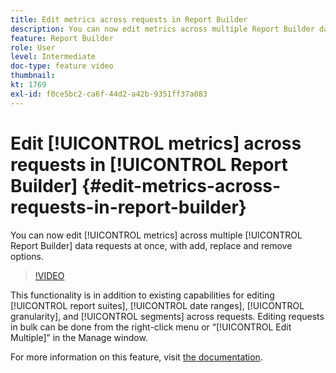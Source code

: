 ```yaml
---
title: Edit metrics across requests in Report Builder
description: You can now edit metrics across multiple Report Builder data requests at once, with add, replace and remove options.
feature: Report Builder
role: User
level: Intermediate
doc-type: feature video
thumbnail:
kt: 1769
exl-id: f0ce5bc2-ca6f-44d2-a42b-9351ff37a083
---
```

# Edit [!UICONTROL metrics] across requests in [!UICONTROL Report Builder] {#edit-metrics-across-requests-in-report-builder}

You can now edit [!UICONTROL metrics] across multiple [!UICONTROL Report Builder] data requests at once, with add, replace and remove options.

>[!VIDEO](https://video.tv.adobe.com/v/23547/?quality=12)

This functionality is in addition to existing capabilities for editing [!UICONTROL report suites], [!UICONTROL date ranges], [!UICONTROL granularity], and [!UICONTROL segments] across requests. Editing requests in bulk can be done from the right-click menu or “[!UICONTROL Edit Multiple]” in the Manage window.

For more information on this feature, visit [the documentation](https://experienceleague.adobe.com/docs/analytics/analyze/report-builder/manage-requests/edit-multiple-metrics.html?lang=en).
